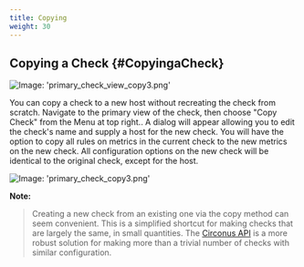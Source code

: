 ```yaml
---
title: Copying
weight: 30
---
```


## Copying a Check {#CopyingaCheck}
![Image: 'primary_check_view_copy3.png'](/images/circonus/primary_check_view_copy3.png)

You can copy a check to a new host without recreating the check from scratch. Navigate to the primary view of the check, then choose "Copy Check" from the Menu at top right.. A dialog will appear allowing you to edit the check's name and supply a host for the new check. You will have the option to copy all rules on metrics in the current check to the new metrics on the new check.  All configuration options on the new check will be identical to the original check, except for the host.

![Image: 'primary_check_copy3.png'](/images/circonus/primary_check_copy3.png)

**Note:**
> Creating a new check from an existing one via the copy method can seem convenient.  This is a simplified shortcut for making checks that are largely the same, in small quantities.  The [Circonus API](https://login.circonus.com/resources/api) is a more robust solution for making more than a trivial number of checks with similar configuration.
